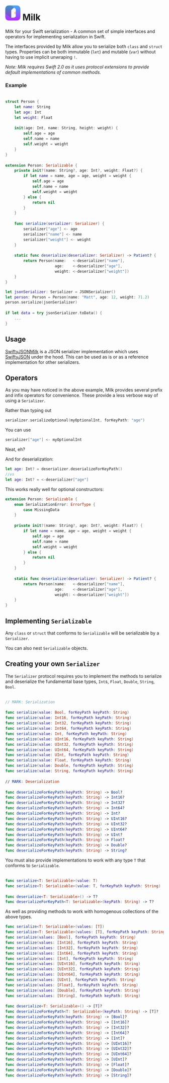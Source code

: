 # <img src="milk.png" width="48"> Milk

Milk for your Swift serialization - A common set of simple interfaces and operators for implementing serialization in Swift.

The interfaces provided by Milk allow you to serialize both `class` and `struct` types. Properties can be both immutable (`let`) and mutable (`var`) without having to use implicit unwraping `!`.

*Note: Milk requires Swift 2.0 as it uses protocol extensions to provide default implementations of common methods.*

### Example

```swift

struct Person {
    let name: String
    let age: Int
    let weight: Float

    init(age: Int, name: String, height: weight) {
        self.age = age
        self.name = name
        self.weight = weight
    }
}

extension Person: Serializable {
    private init?(name: String?, age: Int?, weight: Float?) {
        if let name = name, age = age, weight = weight {
            self.age = age
            self.name = name
            self.weight = weight
        } else {
            return nil
        }
    }

    func serialize(serializer: Serializer) {
        serializer["age"] <- age
        serializer["name"] <- name
        serializer["weight"] <- weight
    }

    static func deserialize(deserializer: Serializer) -> Patient? {
        return Person(name:   <-deserializer["name"],
                      age:    <-deserializer["age"],
                      weight: <-deserializer["weight"])
    }
}
```

```swift
let jsonSerializer: Serializer = JSONSerializer()
let person: Person = Person(name: "Matt", age: 12, weight: 71.2)
person.serialize(jsonSerializer)

if let data = try jsonSerializer.toData() {
    ...
}
```

## Usage

[SwiftyJSONMilk](https://github.com/jordanhamill/SwiftyJSONMilk) is a JSON serializer implementation which uses [SwiftyJSON](https://github.com/SwiftyJSON/SwiftyJSON) under the hood. This can be used as is or as a reference implementation for other serializers.

## Operators

As you may have noticed in the above example, Milk provides several prefix and infix operators for convenience. These provide a less verbose way of using a `Serializer`.

Rather than typing out

```swift
serializer.serializeOptional(myOptionalInt, forKeyPath: "age")
```

You can use
```swift
serializer["age"] <- myOptionalInt
```
 Neat, eh?

And for deserialization:
```swift
let age: Int? = deserializer.deserializeForKeyPath()
//vs
let age: Int? = <-deserializer["age"]
```

This works really well for optional constructors:

```swift
extension Person: Serializable {
    enum SerializationError: ErrorType {
        case MissingData
    }

    private init?(name: String?, age: Int?, weight: Float?) {
        if let name = name, age = age, weight = weight {
            self.age = age
            self.name = name
            self.weight = weight
        } else {
            return nil
        }
    }

    static func deserialize(deserializer: Serializer) -> Patient? {
        return Person(name:   <-deserializer["name"],
                      age:    <-deserializer["age"],
                      weight: <-deserializer["weight"])
    }
}
```

## Implementing `Serializable`

Any `class` or `struct` that conforms to `Serializable` will be serializable by a `Serializer`.

You can also nest `Serializable` objects.

## Creating your own `Serializer`

The `Serializer` protocol requires you to implement the methods to serialize and deserialize the fundamental base types, `Int`s, `Float`, `Double`, `String`, `Bool`.

```swift

// MARK: Serialization

func serialize(value: Bool, forKeyPath keyPath: String)
func serialize(value: Int16, forKeyPath keyPath: String)
func serialize(value: Int32, forKeyPath keyPath: String)
func serialize(value: Int64, forKeyPath keyPath: String)
func serialize(value: Int, forKeyPath keyPath: String)
func serialize(value: UInt16, forKeyPath keyPath: String)
func serialize(value: UInt32, forKeyPath keyPath: String)
func serialize(value: UInt64, forKeyPath keyPath: String)
func serialize(value: UInt, forKeyPath keyPath: String)
func serialize(value: Float, forKeyPath keyPath: String)
func serialize(value: Double, forKeyPath keyPath: String)
func serialize(value: String, forKeyPath keyPath: String)

// MARK: Deserialization

func deserializeForKeyPath(keyPath: String) -> Bool?
func deserializeForKeyPath(keyPath: String) -> Int16?
func deserializeForKeyPath(keyPath: String) -> Int32?
func deserializeForKeyPath(keyPath: String) -> Int64?
func deserializeForKeyPath(keyPath: String) -> Int?
func deserializeForKeyPath(keyPath: String) -> UInt16?
func deserializeForKeyPath(keyPath: String) -> UInt32?
func deserializeForKeyPath(keyPath: String) -> UInt64?
func deserializeForKeyPath(keyPath: String) -> UInt?
func deserializeForKeyPath(keyPath: String) -> Float?
func deserializeForKeyPath(keyPath: String) -> Double?
func deserializeForKeyPath(keyPath: String) -> String?

```

You must also provide implementations to work with any type `T` that conforms to `Serializable`.

```swift

func serialize<T: Serializable>(value: T)
func serialize<T: Serializable>(value: T, forKeyPath keyPath: String)

func deserialize<T: Serializable>() -> T?
func deserializeForKeyPath<T: Serializable>(keyPath: String) -> T?

```

As well as providing methods to work with homogenous collections of the above types.

```swift
func serialize<T: Serializable>(values: [T])
func serialize<T: Serializable>(values: [T], forKeyPath keyPath: String)
func serialize(values: [Bool], forKeyPath keyPath: String)
func serialize(values: [Int16], forKeyPath keyPath: String)
func serialize(values: [Int32], forKeyPath keyPath: String)
func serialize(values: [Int64], forKeyPath keyPath: String)
func serialize(values: [Int], forKeyPath keyPath: String)
func serialize(values: [UInt16], forKeyPath keyPath: String)
func serialize(values: [UInt32], forKeyPath keyPath: String)
func serialize(values: [UInt64], forKeyPath keyPath: String)
func serialize(values: [UInt], forKeyPath keyPath: String)
func serialize(values: [Float], forKeyPath keyPath: String)
func serialize(values: [Double], forKeyPath keyPath: String)
func serialize(values: [String], forKeyPath keyPath: String)

func deserialize<T: Serializable>() -> [T]?
func deserializeForKeyPath<T: Serializable>(keyPath: String) -> [T]?
func deserializeForKeyPath(keyPath: String) -> [Bool]?
func deserializeForKeyPath(keyPath: String) -> [Int16]?
func deserializeForKeyPath(keyPath: String) -> [Int32]?
func deserializeForKeyPath(keyPath: String) -> [Int64]?
func deserializeForKeyPath(keyPath: String) -> [Int]?
func deserializeForKeyPath(keyPath: String) -> [UInt16]?
func deserializeForKeyPath(keyPath: String) -> [UInt32]?
func deserializeForKeyPath(keyPath: String) -> [UInt64]?
func deserializeForKeyPath(keyPath: String) -> [UInt]?
func deserializeForKeyPath(keyPath: String) -> [Float]?
func deserializeForKeyPath(keyPath: String) -> [Double]?
func deserializeForKeyPath(keyPath: String) -> [String]?
```
